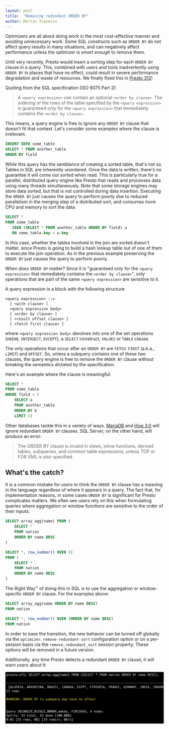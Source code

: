 ```yaml
---
layout: post
title:  "Removing redundant ORDER BY"
author: Martin Traverso
---
```


Optimizers are all about doing work in the most cost-effective manner and avoiding unnecessary work.
Some SQL constructs such as `ORDER BY` do not affect query results in many situations, and can negatively
affect performance unless the optimizer is *smart enough* to remove them.

Until very recently, Presto would insert a sorting step for each `ORDER BY` clause in a query. This, combined
with users and tools inadvertently using `ORDER BY` in places that have no effect, could result in severe
performance degradation and waste of resources. We finally fixed this in
[Presto 312](https://prestosql.io/docs/current/release/release-312.html)!

Quoting from the SQL specification (ISO 9075 Part 2):

> A `<query expression>` can contain an optional `<order by clause>`. The ordering of the rows of the table
 specified by the `<query expression>` is guaranteed only for the `<query expression>` that immediately 
 contains the `<order by clause>`.

This means, a query engine is free to ignore any `ORDER BY` clause that doesn't fit that context. Let's consider
some examples where the clause is irrelevant.

```sql
INSERT INTO some_table 
SELECT * FROM another_table 
ORDER BY field 
```

While this query has the semblance of creating a sorted table, that's not so. Tables in SQL are inherently
unordered. Once the data is written, there's no guarantee it will come out sorted when read. This is 
particularly true for a parallel, distributed query engine like Presto that reads and processes data using
many threads simultaneously. Note that some storage engines may store data sorted, but that is not controlled
during data insertion. Executing the `ORDER BY` just causes the query to perform poorly due to reduced 
parallelism in the merging step of a distributed sort, and consumes more CPU and memory to sort the data.


```sql
SELECT *
FROM some_table 
   JOIN (SELECT * FROM another_table ORDER BY field) u 
   ON some_table.key = u.key 
```

In this case, whether the tables involved in the join are sorted doesn't matter, since Presto is going to 
build a hash lookup table out of one of them to execute the join operation. As in the previous example
preserving the `ORDER BY` just causes the query to perform poorly. 

When *does* `ORDER BY` matter? Since it is "guaranteed only for the `<query expression>` that immediately 
contains the `<order by clause>`", only operations that are part of the same `<query expression>` are 
sensitive to it. 

A query expression is a block with the following structure:

```
<query expression> ::=
  [ <with clause> ] 
  <query expression body>
  [ <order by clause> ] 
  [ <result offset clause> ] 
  [ <fetch first clause> ]
```

where `<query expression body>` devolves into one of the set operations (`UNION`, `INTERSECT`, `EXCEPT`), 
a `SELECT` construct, `VALUES` or `TABLE` clause.

The only operations that occur after an `ORDER BY` are `FETCH FIRST` (a.k.a., `LIMIT`) and `OFFSET`. So, 
unless a subquery contains one of these two clauses, the query engine is free to remove the `ORDER BY` 
clause without breaking the semantics dictated by the specification.

Here's an example where the clause is meaningful:

```sql
SELECT *
FROM some_table
WHERE field = (
    SELECT a 
    FROM another_table 
    ORDER BY b 
    LIMIT 1)
```

Other databases tackle this in a variety of ways. [MariaDB](https://mariadb.com/kb/en/library/why-is-order-by-in-a-from-subquery-ignored/)
and [Hive 3.0](https://cwiki.apache.org/confluence/display/Hive/Configuration+Properties#ConfigurationProperties-hive.remove.orderby.in.subquery)
will ignore redundant `ORDER BY` clauses. SQL Server, on the other hand, will produce an error:

> The ORDER BY clause is invalid in views, inline functions, derived tables, subqueries, and common table
expressions, unless TOP or FOR XML is also specified.

## What's the catch?

It is a common mistake for users to think the `ORDER BY` clause has a meaning in the language regardless of where it 
appears in a query. The fact that, for implementation reasons, in some cases `ORDER BY` is significant for Presto 
complicates matters. We often see users rely on this when formulating queries where aggregation or window functions 
are sensitive to the order of their inputs:

```sql
SELECT array_agg(name) FROM (
    SELECT *
    FROM nation
    ORDER BY name DESC
)
```

```sql
SELECT *, row_number() OVER ()
FROM (
    SELECT *
    FROM nation
    ORDER BY name DESC
)
```

The Right Way™ of doing this in SQL is to use the aggregation or window-specific `ORDER BY` clause. For the
examples above:


```sql
SELECT array_agg(name ORDER BY name DESC) 
FROM nation
```

```sql
SELECT *, row_number() OVER (ORDER BY name DESC)
FROM nation
```

In order to ease the transition, the new behavior can be turned off globally via the `optimizer.remove-redundant-sort`
configuration option or on a per-session basis via the `remove_redundant_sort` session property. 
These options will be removed in a future version.

Additionally, any time Presto detects a redundant `ORDER BY` clause, it will warn users about it:

![](/assets/blog/redundant-order-by/redundant-order-by.png)


